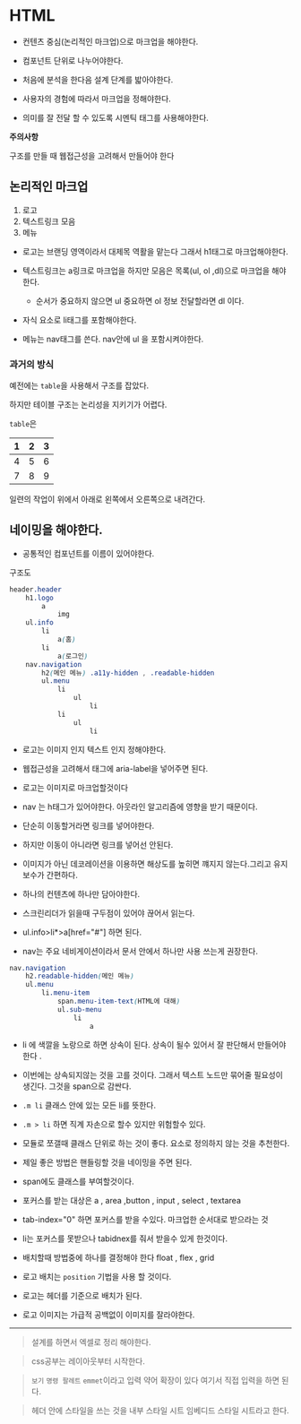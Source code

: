 # HTML

- 컨텐츠 중심(논리적인 마크업)으로 마크업을 해야한다. 

- 컴포넌트 단위로 나누어야한다.

- 처음에 분석을 한다음 설계 단계를 밟아야한다.

- 사용자의 경험에 따라서 마크업을 정해야한다.

- 의미를 잘 전달 할 수 있도록 시멘틱 태그를 사용해야한다.

**주의사항**

구조를 만들 때 웹접근성을 고려해서 만들어야 한다

## 논리적인 마크업

1. 로고
1. 텍스트링크 모음
1. 메뉴 

- 로고는 브랜딩 영역이라서 대제목 역활을 맡는다 그래서 h1태그로 마크업해야한다.

- 텍스트링크는 a링크로 마크업을 하지만 모음은 목록(ul, ol ,dl)으로 마크업을 해야한다.
    - 순서가 중요하지 않으면 ul 중요하면 ol 정보 전달할라면 dl 이다.

- 자식 요소로 li태그를 포함해야한다. 

- 메뉴는 nav태그를 쓴다. nav안에 ul 을 포함시켜야한다.

### 과거의 방식

예전에는 `table`을 사용해서 구조를 잡았다.

하지만 테이블 구조는 논리성을 지키기가 어렵다.

`table`은 

|  1 |  2 |  3 |
|:--:|:--:|:--:|
|  4 | 5  | 6  |
|  7 | 8  | 9  |

일련의 작업이 위에서 아래로 왼쪽에서 오른쪽으로 내려간다.

## 네이밍을 해야한다.

- 공통적인 컴포넌트를 이름이 있어야한다.

구조도 

```css
header.header 
    h1.logo
        a
            img
    ul.info
        li
            a(홈)
        li
            a(로그인)
    nav.navigation
        h2(메인 메뉴) .a11y-hidden , .readable-hidden
        ul.menu
            li
                ul
                    li
            li
                ul
                    li
```

- 로고는 이미지 인지 텍스트 인지 정해야한다.     

- 웹접근성을 고려해서 태그에 aria-label을 넣어주면 된다.

- 로고는 이미지로 마크업할것이다

- nav 는 h태그가 있어야한다. 아웃라인 알고리즘에 영향을 받기 때문이다.

- 단순히 이동할거라면 링크를 넣어야한다. 

- 하지만 이동이 아니라면 링크를 넣어선 안된다. 

- 이미지가 아닌 데코레이션을 이용하면 해상도를 높히면 꺠지지 않는다.그리고 유지보수가 간편하다.

- 하나의 컨텐츠에 하나만 담아야한다.

- 스크린리더가 읽을때 구두점이 있어야 끊어서 읽는다.

- ul.info>li*>a[href="#"] 하면 된다.

- nav는 주요 네비게이션이라서 문서 안에서 하나만 사용 쓰는게 권장한다.

```css
nav.navigation
    h2.readable-hidden(메인 메뉴)
    ul.menu
        li.menu-item
            span.menu-item-text(HTML에 대해)
            ul.sub-menu
                li
                    a
```

- li 에 색깔을 노랑으로 하면 상속이 된다. 상속이 될수 있어서 잘 판단해서 만들어야한다 . 

- 이번에는 상속되지않는 것을 고를 것이다. 그래서 텍스트 노드만 묶어줄 필요성이 생긴다. 그것을 span으로 감싼다.

- `.m li` 클래스 안에 있는 모든 li를 뜻한다.

- `.m > li` 하면 직계 자손으로 할수 있지만 위험할수 있다. 

- 모듈로 쪼갤때 클래스 단위로 하는 것이 좋다. 요소로 정의하지 않는 것을 추천한다.

- 제일 좋은 방법은 핸들링할 것을 네이밍을 주면 된다.

- span에도 클래스를 부여할것이다.

- 포커스를 받는 대상은 a , area ,button , input ,  select ,  textarea

- tab-index="0" 하면 포커스를 받을 수있다. 마크업한 순서대로 받으라는 것 

- li는 포커스를 못받으나 tabidnex를 줘서 받을수 있게 한것이다.

- 배치할때 방법중에 하나를 결정해야 한다 float , flex , grid 

- 로고 배치는 `position` 기법을 사용 할 것이다.

- 로고는 헤더를 기준으로 배치가 된다.

- 로고 이미지는 가급적 공백없이 이미지를 잘라야한다.

- - -

> 설계를 하면서 엑셀로 정리 해야한다.

> css공부는 레이아웃부터 시작한다.

> `보기` `명령 팔레트` `emmet`이라고 입력 약어 확장이 있다 여기서 직접 입력을 하면 된다.

> 헤더 안에 스타일을 쓰는 것을 내부 스타일 시트 임베디드 스타일 시트라고 한다.